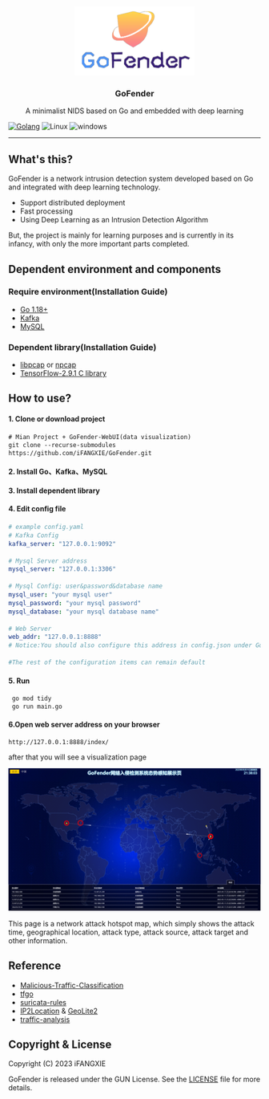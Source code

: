 <div align="center">
    <img src=".github/logo.png"  alt="logo" width="238" height="137" >
    <h3 align="center">GoFender</h3>
    A minimalist NIDS based on Go and embedded with deep learning
</div>
<p></p>


[![Golang](https://img.shields.io/badge/Go-1.18-blue.svg)](https://golang.org)
![Linux](https://img.shields.io/badge/Supports-Linux-green.svg)
![windows](https://img.shields.io/badge/Supports-windows-green.svg)

------
## What's this?
GoFender is a network intrusion detection system developed based on Go and integrated with deep learning technology.

- Support distributed deployment
- Fast processing
- Using Deep Learning as an Intrusion Detection Algorithm

But, the project is mainly for learning purposes and is currently in its infancy, with only the more important parts
completed.

## Dependent environment and components

### Require environment(Installation Guide)

- [Go 1.18+](https://go.dev/)
- [Kafka](https://kafka.apache.org/documentation/#gettingStarted)
- [MySQL](https://dev.mysql.com/doc/)

### Dependent library(Installation Guide)

- [libpcap](https://www.tcpdump.org/index.html#latest-releases) or [npcap](https://npcap.com/)
- [TensorFlow-2.9.1 C library](https://www.tensorflow.org/install/lang_c)

## How to use?

#### 1. Clone or download project

```shell
# Mian Project + GoFender-WebUI(data visualization)
git clone --recurse-submodules https://github.com/iFANGXIE/GoFender.git
````

#### 2. Install Go、Kafka、MySQL

#### 3. Install dependent library

#### 4. Edit config file

```yaml
# example config.yaml
# Kafka Config
kafka_server: "127.0.0.1:9092"

# Mysql Server address
mysql_server: "127.0.0.1:3306"

# Mysql Config: user&password&database name
mysql_user: "your mysql user"
mysql_password: "your mysql password"
mysql_database: "your mysql database name"

# Web Server
web_addr: "127.0.0.1:8888"
# Notice:You should also configure this address in config.json under GoFender-WebUI

#The rest of the configuration items can remain default 
```

#### 5. Run

```shell
 go mod tidy
 go run main.go
```

#### 6.Open web server address on your browser

```
http://127.0.0.1:8888/index/
```

after that you will see a visualization page

<img src=".github/demo.png" alt="demo img">

This page is a network attack hotspot map, which simply shows the attack time, geographical location, attack type, attack source, attack target and other information.

## Reference

- [Malicious-Traffic-Classification](https://github.com/BeStrongok/Malicious-Traffic-Classification)
- [tfgo](https://github.com/galeone/tfgo)
- [suricata-rules](https://github.com/al0ne/suricata-rules)
- [IP2Location](https://lite.ip2location.com/) & [GeoLite2](https://dev.maxmind.com/geoip/geoip2/geolite2/)
- [traffic-analysis](https://github.com/netxfly/sec-dev-in-action-src/tree/main/traffic-analysis)

## Copyright & License

Copyright (C) 2023 iFANGXIE

GoFender is released under the GUN License. See the [LICENSE](./LICENSE) file for more details.

